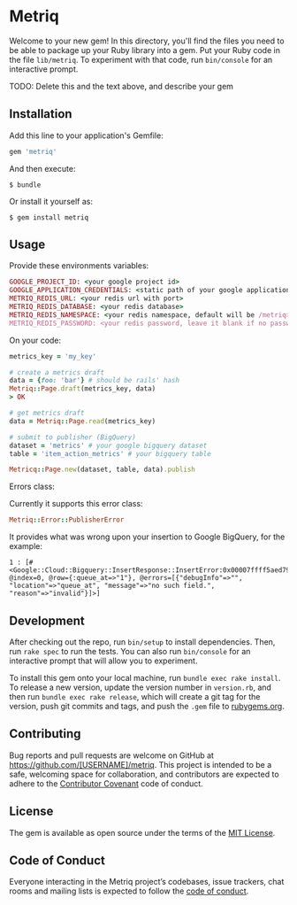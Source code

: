# Metriq

Welcome to your new gem! In this directory, you'll find the files you need to be able to package up your Ruby library into a gem. Put your Ruby code in the file `lib/metriq`. To experiment with that code, run `bin/console` for an interactive prompt.

TODO: Delete this and the text above, and describe your gem

## Installation

Add this line to your application's Gemfile:

```ruby
gem 'metriq'
```

And then execute:

    $ bundle

Or install it yourself as:

    $ gem install metriq

## Usage

Provide these environments variables:

```ruby
GOOGLE_PROJECT_ID: <your google project id>
GOOGLE_APPLICATION_CREDENTIALS: <static path of your google application creds file (json)>
METRIQ_REDIS_URL: <your redis url with port>
METRIQ_REDIS_DATABASE: <your redis database>
METRIQ_REDIS_NAMESPACE: <your redis namespace, default will be /metriq>
METRIQ_REDIS_PASSWORD: <your redis password, leave it blank if no password required>
```

On your code:

```ruby
metrics_key = 'my_key'

# create a metrics draft
data = {foo: 'bar'} # should be rails' hash
Metriq::Page.draft(metrics_key, data)
> OK

# get metrics draft
data = Metriq::Page.read(metrics_key)

# submit to publisher (BigQuery)
dataset = 'metrics' # your google bigquery dataset
table = 'item_action_metrics' # your bigquery table

Metricq::Page.new(dataset, table, data).publish

```

Errors class:

Currently it supports this error class:

```ruby
Metriq::Error::PublisherError
```
It provides what was wrong upon your insertion to Google BigQuery, for the example:

```
1 : [#<Google::Cloud::Bigquery::InsertResponse::InsertError:0x00007ffff5aed790 @index=0, @row={:queue_at=>"1"}, @errors=[{"debugInfo"=>"", "location"=>"queue_at", "message"=>"no such field.", "reason"=>"invalid"}]>]
```

## Development

After checking out the repo, run `bin/setup` to install dependencies. Then, run `rake spec` to run the tests. You can also run `bin/console` for an interactive prompt that will allow you to experiment.

To install this gem onto your local machine, run `bundle exec rake install`. To release a new version, update the version number in `version.rb`, and then run `bundle exec rake release`, which will create a git tag for the version, push git commits and tags, and push the `.gem` file to [rubygems.org](https://rubygems.org).

## Contributing

Bug reports and pull requests are welcome on GitHub at https://github.com/[USERNAME]/metriq. This project is intended to be a safe, welcoming space for collaboration, and contributors are expected to adhere to the [Contributor Covenant](http://contributor-covenant.org) code of conduct.

## License

The gem is available as open source under the terms of the [MIT License](https://opensource.org/licenses/MIT).

## Code of Conduct

Everyone interacting in the Metriq project’s codebases, issue trackers, chat rooms and mailing lists is expected to follow the [code of conduct](https://github.com/[USERNAME]/metriq/blob/master/CODE_OF_CONDUCT.md).
